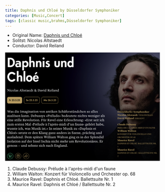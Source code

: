 ```yaml
---
title: Daphnis und Chloé by Düsseldorfer Symphoniker
categories: [Music,Concert]
tags: [classic music,brahms,Düsseldorfer Symphoniker]
---
```


- Original Name: [Daphnis und Chloé](https://www.tonhalle.de/veranstaltung/sternzeichen/14268-daphnis-und-chloe)
- Solitst: Nicolas Altstaedt
- Conductor: David Reiland

![Daphnis und Chloé](daphnisundchloe.png)

1. Claude Debussy: Prélude à l'après-midi d'un faune
2. William Walton: Konzert für Violoncello und Orchester op. 68
3. Maurice Ravel: Daphnis et Chloé. Ballettsuite Nr. 1
4. Maurice Ravel: Daphnis et Chloé / Ballettsuite Nr. 2